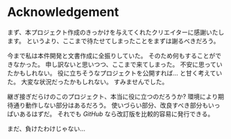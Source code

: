 # Acknowledgement

まず、本プロジェクト作成のきっかけを与えてくれたクリエイターに感謝いたします。
というより、ここまで待たせてしまったことをまずは謝るべきだろう。

今まで私は本件開発と文書作成に全振りしていた。
そのため何もすることができなかった。
申し訳ないと思いつつ、ここまで来てしまった。
不安に思っていたかもしれない。
役に立ちそうなプロジェクトを公開すれば... と甘く考えていた。
大変な状況だったかもしれない。
すみませんでした。

継ぎ接ぎだらけのこのプロジェクト、本当に役に立つのだろうか?
環境により期待通り動作しない部分はあるだろう。
使いづらい部分、改良すべき部分もいっぱいあるはずだ。
それでも _GitHub_ なら改訂版を比較的容易に発行できる。

まだ、負けたわけじゃない...
